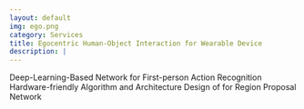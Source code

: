 ```yaml
---
layout: default
img: ego.png
category: Services
title: Egocentric Human-Object Interaction for Wearable Device
description: |
---
```

  Deep-Learning-Based Network for First-person Action Recognition
  Hardware-friendly Algorithm and Architecture Design of for Region Proposal Network      